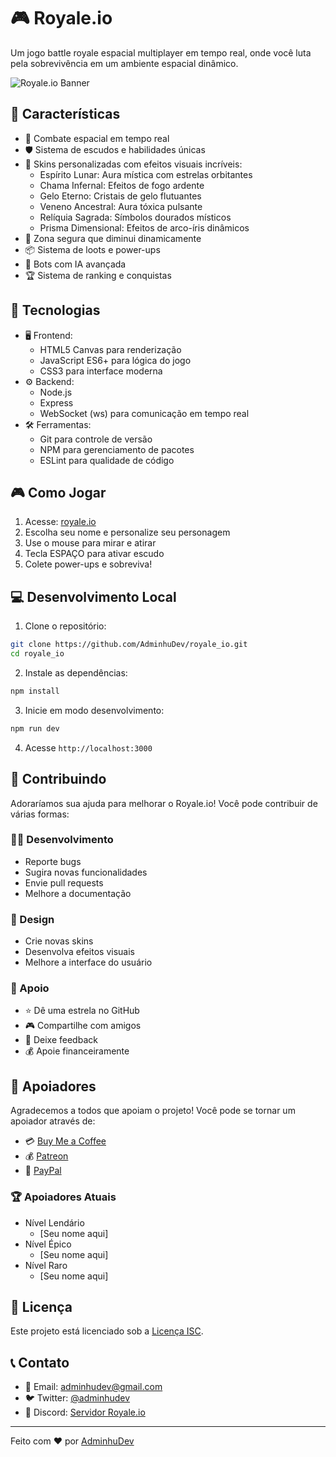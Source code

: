 # 🎮 Royale.io

Um jogo battle royale espacial multiplayer em tempo real, onde você luta pela sobrevivência em um ambiente espacial dinâmico.

![Royale.io Banner](assets/banner.png)

## 🌟 Características

- 🎯 Combate espacial em tempo real
- 🛡️ Sistema de escudos e habilidades únicas
- 🎨 Skins personalizadas com efeitos visuais incríveis:
  - Espírito Lunar: Aura mística com estrelas orbitantes
  - Chama Infernal: Efeitos de fogo ardente
  - Gelo Eterno: Cristais de gelo flutuantes
  - Veneno Ancestral: Aura tóxica pulsante
  - Relíquia Sagrada: Símbolos dourados místicos
  - Prisma Dimensional: Efeitos de arco-íris dinâmicos
- 🌌 Zona segura que diminui dinamicamente
- 📦 Sistema de loots e power-ups
- 🤖 Bots com IA avançada
- 🏆 Sistema de ranking e conquistas

## 🚀 Tecnologias

- 🖥️ Frontend:
  - HTML5 Canvas para renderização
  - JavaScript ES6+ para lógica do jogo
  - CSS3 para interface moderna
- ⚙️ Backend:
  - Node.js
  - Express
  - WebSocket (ws) para comunicação em tempo real
- 🛠️ Ferramentas:
  - Git para controle de versão
  - NPM para gerenciamento de pacotes
  - ESLint para qualidade de código

## 🎮 Como Jogar

1. Acesse: [royale.io](https://royale-io.onrender.com)
2. Escolha seu nome e personalize seu personagem
3. Use o mouse para mirar e atirar
4. Tecla ESPAÇO para ativar escudo
5. Colete power-ups e sobreviva!

## 💻 Desenvolvimento Local

1. Clone o repositório:
```bash
git clone https://github.com/AdminhuDev/royale_io.git
cd royale_io
```

2. Instale as dependências:
```bash
npm install
```

3. Inicie em modo desenvolvimento:
```bash
npm run dev
```

4. Acesse `http://localhost:3000`

## 🤝 Contribuindo

Adoraríamos sua ajuda para melhorar o Royale.io! Você pode contribuir de várias formas:

### 👨‍💻 Desenvolvimento
- Reporte bugs
- Sugira novas funcionalidades
- Envie pull requests
- Melhore a documentação

### 🎨 Design
- Crie novas skins
- Desenvolva efeitos visuais
- Melhore a interface do usuário

### 🌟 Apoio
- ⭐ Dê uma estrela no GitHub
- 🎮 Compartilhe com amigos
- 📝 Deixe feedback
- 💰 Apoie financeiramente

## 💖 Apoiadores

Agradecemos a todos que apoiam o projeto! Você pode se tornar um apoiador através de:

- 💳 [Buy Me a Coffee](https://buymeacoffee.com/adminhudev)
- 💰 [Patreon](https://patreon.com/adminhudev)
- 🎁 [PayPal](https://paypal.me/adminhudev)

### 🏆 Apoiadores Atuais
- Nível Lendário
  - [Seu nome aqui]
- Nível Épico
  - [Seu nome aqui]
- Nível Raro
  - [Seu nome aqui]

## 📜 Licença

Este projeto está licenciado sob a [Licença ISC](LICENSE).

## 📞 Contato

- 📧 Email: adminhudev@gmail.com
- 🐦 Twitter: [@adminhudev](https://twitter.com/adminhudev)
- 💬 Discord: [Servidor Royale.io](https://discord.gg/royaleio)

---
Feito com ❤️ por [AdminhuDev](https://github.com/AdminhuDev) 